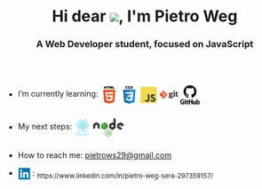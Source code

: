 <h1 align="center">Hi dear <img src="https://raw.githubusercontent.com/kaueMarques/kaueMarques/master/hi.gif" width="30px">, I'm Pietro Weg</h1>
<h3 align="center">A Web Developer student, focused on JavaScript</h3>
<br>
<br>

- I’m currently learning: <span>
  <img src="https://github.com/devicons/devicon/blob/master/icons/html5/html5-original-wordmark.svg" alt="html-logo" width="32" align="center" height="32"/>
  <img src="https://github.com/devicons/devicon/blob/master/icons/css3/css3-original-wordmark.svg" alt="css-logo" width="32" align="center" height="32"/>
  <img src="https://github.com/devicons/devicon/blob/master/icons/javascript/javascript-original.svg" alt="js-logo" width="30" align="center" height="30"/>
  <img src="https://github.com/devicons/devicon/blob/master/icons/git/git-original-wordmark.svg" alt="git-logo" width="35" align="center" height="35"/>
  <img src="https://github.com/devicons/devicon/blob/master/icons/github/github-original-wordmark.svg" alt="github-logo" width="35" align="center" height="35"/>  
</span>

- My next steps:<span>
  <img src="https://github.com/devicons/devicon/blob/master/icons/react/react-original-wordmark.svg" alt="react-log" width="30" height="30" align="center"/>
  <img src="https://github.com/devicons/devicon/blob/master/icons/nodejs/nodejs-original-wordmark.svg" alt="node" width="55" height="55" align="center"/>

- How to reach me: pietrows29@gmail.com
- <span>
   <img src="https://github.com/devicons/devicon/blob/master/icons/linkedin/linkedin-plain.svg" width="22" align="center" height="22"/><span text-align="center"> :</span>
  <sub>https://www.linkedin.com/in/pietro-weg-sera-297359157/</sub>
  </span>
  
